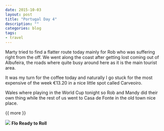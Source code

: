 ```yaml
---
date: 2015-10-03
layout: post
title: "Portugal Day 4"
description: ""
categories: blog 
tags:
- travel
---
```


Marty tried to find a flatter route today mainly for Rob who was suffering right from the off. We went along the coast after getting lost coming out of  Albufeira, the roads where quite busy around here as it is the main tourist area.

It was my turn for the coffee today and naturally I go stuck for the most expensive of the week €13.20 in a nice little spot called Carveoiro.

Wales where playing in the World Cup tonight so Rob and Mandy did their own thing while the rest of us went to Casa de Fonte in the old town nice place.
<!--start excerpt-->


{{ more }}

![](/images/2015/2015-10-03-portugal-day-3.jpg)
**Flo Ready to Roll**

